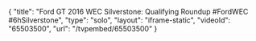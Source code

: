 {
    "title": "Ford GT 2016 WEC Silverstone: Qualifying Roundup #FordWEC #6hSilverstone",
    "type": "solo",
    "layout": "iframe-static",
    "videoId": "65503500",
    "url": "\/tvpembed\/65503500"
}